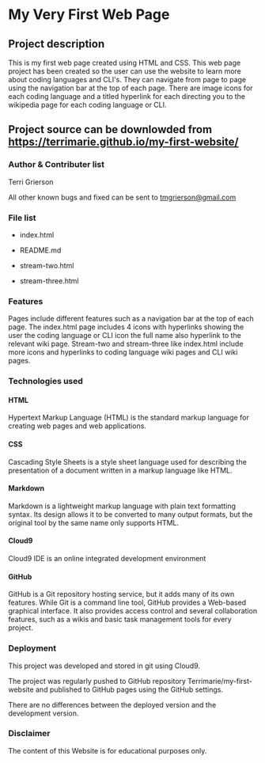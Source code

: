 # My Very First Web Page

## Project description
This is my first web page created using HTML and CSS. This web page project has been created so the user can use the website to learn more about coding languages and CLI's. They can navigate from page to page using the navigation bar at the top of each page. There are image icons for each coding language and a titled hyperlink for each directing you to the wikipedia page for each coding language or CLI. 

## Project source can be downlowded from https://terrimarie.github.io/my-first-website/

### Author & Contributer list

Terri Grierson

All other known bugs and fixed can be sent to tmgrierson@gmail.com

### File list

* index.html

* README.md

* stream-two.html

* stream-three.html

### Features

Pages include different features such as a navigation bar at the top of each page. The index.html page includes 4 icons with hyperlinks showing the user the coding language or CLI icon the full name also hyperlink to the relevant wiki page. Stream-two and stream-three like index.html include more icons and hyperlinks to coding language wiki pages and CLI wiki pages.

### Technologies used

#### HTML

Hypertext Markup Language (HTML) is the standard markup language for creating web pages and web applications.

#### CSS

Cascading Style Sheets is a style sheet language used for describing the presentation of a document written in a markup language like HTML. 

#### Markdown

Markdown is a lightweight markup language with plain text formatting syntax. Its design allows it to be converted to many output formats, but the original tool by the same name only supports HTML.

#### Cloud9

Cloud9 IDE is an online integrated development environment

#### GitHub

GitHub is a Git repository hosting service, but it adds many of its own features. While Git is a command line tool, GitHub provides a Web-based graphical interface. It also provides access control and several collaboration features, such as a wikis and basic task management tools for every project.

### Deployment

This project was developed and stored in git using Cloud9.

The project was regularly pushed to GitHub repository Terrimarie/my-first-website and published to GitHub pages using the GitHub settings.

There are no differences between the deployed version and the development version.

### Disclaimer

The content of this Website is for educational purposes only.